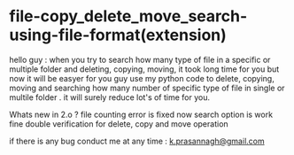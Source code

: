 # file-copy_delete_move_search-using-file-format(extension)


  hello guy :
      when you try to search how many type of file in a specific or multiple folder and deleting, copying, moving,
  it took long time for you but now it will be easyer for you guy use my python code to delete, copying, moving and
  searching how many number of specific type of file in single or multile folder . it will surely reduce lot's of 
  time for you. 
  
  Whats new in 2.o ?
      file counting error is fixed
      now search option is work fine
      double verification for delete, copy and move operation 
  
  
  if there is any bug conduct me at any time : k.prasannagh@gmail.com
